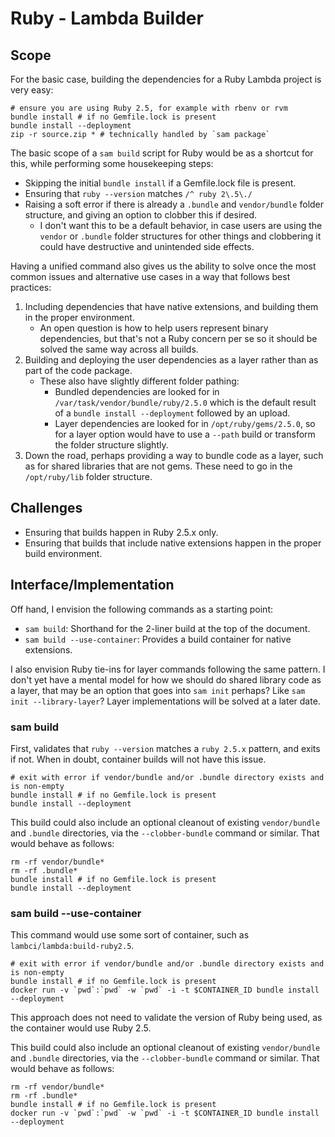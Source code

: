 # Ruby - Lambda Builder

## Scope

For the basic case, building the dependencies for a Ruby Lambda project is very easy:

```shell
# ensure you are using Ruby 2.5, for example with rbenv or rvm
bundle install # if no Gemfile.lock is present
bundle install --deployment
zip -r source.zip * # technically handled by `sam package`
```

The basic scope of a `sam build` script for Ruby would be as a shortcut for this, while performing some housekeeping steps:

- Skipping the initial `bundle install` if a Gemfile.lock file is present.
- Ensuring that `ruby --version` matches `/^ ruby 2\.5\./`
- Raising a soft error if there is already a `.bundle` and `vendor/bundle` folder structure, and giving an option to clobber this if desired.
  - I don't want this to be a default behavior, in case users are using the `vendor` or `.bundle` folder structures for other things and clobbering it could have destructive and unintended side effects.

Having a unified command also gives us the ability to solve once the most common issues and alternative use cases in a way that follows best practices:

1. Including dependencies that have native extensions, and building them in the proper environment.
   - An open question is how to help users represent binary dependencies, but that's not a Ruby concern per se so it should be solved the same way across all builds.
2. Building and deploying the user dependencies as a layer rather than as part of the code package.
   - These also have slightly different folder pathing:
     - Bundled dependencies are looked for in `/var/task/vendor/bundle/ruby/2.5.0` which is the default result of a `bundle install --deployment` followed by an upload.
     - Layer dependencies are looked for in `/opt/ruby/gems/2.5.0`, so for a layer option would have to use a `--path` build or transform the folder structure slightly.
3. Down the road, perhaps providing a way to bundle code as a layer, such as for shared libraries that are not gems. These need to go in the `/opt/ruby/lib` folder structure.

## Challenges

- Ensuring that builds happen in Ruby 2.5.x only.
- Ensuring that builds that include native extensions happen in the proper build environment.

## Interface/Implementation

Off hand, I envision the following commands as a starting point:
- `sam build`: Shorthand for the 2-liner build at the top of the document.
- `sam build --use-container`: Provides a build container for native extensions.

I also envision Ruby tie-ins for layer commands following the same pattern. I don't yet have a mental model for how we should do shared library code as a layer, that may be an option that goes into `sam init` perhaps? Like `sam init --library-layer`? Layer implementations will be solved at a later date.

### sam build

First, validates that `ruby --version` matches a `ruby 2.5.x` pattern, and exits if not. When in doubt, container builds will not have this issue.

```shell
# exit with error if vendor/bundle and/or .bundle directory exists and is non-empty
bundle install # if no Gemfile.lock is present
bundle install --deployment
```

This build could also include an optional cleanout of existing `vendor/bundle` and `.bundle` directories, via the `--clobber-bundle` command or similar. That would behave as follows:

```shell
rm -rf vendor/bundle*
rm -rf .bundle*
bundle install # if no Gemfile.lock is present
bundle install --deployment
```

### sam build --use-container

This command would use some sort of container, such as `lambci/lambda:build-ruby2.5`.

```shell
# exit with error if vendor/bundle and/or .bundle directory exists and is non-empty
bundle install # if no Gemfile.lock is present
docker run -v `pwd`:`pwd` -w `pwd` -i -t $CONTAINER_ID bundle install --deployment
```

This approach does not need to validate the version of Ruby being used, as the container would use Ruby 2.5.

This build could also include an optional cleanout of existing `vendor/bundle` and `.bundle` directories, via the `--clobber-bundle` command or similar. That would behave as follows:

```shell
rm -rf vendor/bundle*
rm -rf .bundle*
bundle install # if no Gemfile.lock is present
docker run -v `pwd`:`pwd` -w `pwd` -i -t $CONTAINER_ID bundle install --deployment
```
